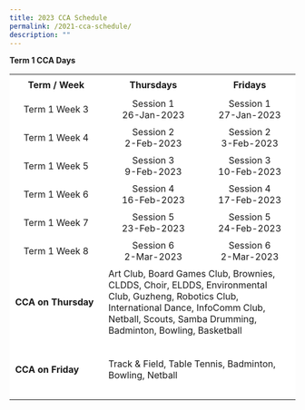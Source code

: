 ```yaml
---
title: 2023 CCA Schedule
permalink: /2021-cca-schedule/
description: ""
---
```

**Term 1 CCA Days**


<table border="0" style="box-sizing: inherit; border-collapse: collapse; border-spacing: 0px; max-width: 100%; width: 792.225px; height: 688px;"><tbody style="box-sizing: inherit;"><tr style="box-sizing: inherit; background: rgb(255, 255, 255); height: 36px;"><td style="box-sizing: inherit; padding: 5px 10px; width: 244.712px; text-align: center; height: 36px;"><strong style="box-sizing: inherit; font-weight: 700;">Term / Week</strong></td><td style="box-sizing: inherit; padding: 5px 10px; width: 185.7px; text-align: center; height: 36px;"><strong style="box-sizing: inherit; font-weight: 700;">Thursdays</strong></td><td style="box-sizing: inherit; padding: 5px 10px; width: 181.15px; text-align: center; height: 36px;"><strong style="box-sizing: inherit; font-weight: 700;">Fridays</strong></td></tr><tr style="box-sizing: inherit; background: rgb(255, 255, 255); height: 48px;"><td style="box-sizing: inherit; padding: 5px 10px; width: 244.715px; text-align: center; height: 48px;">Term 1 Week 3</td><td style="box-sizing: inherit; padding: 5px 10px; width: 185.7px; text-align: center; height: 48px;">Session 1<br>26-Jan-2023</td><td style="box-sizing: inherit; padding: 5px 10px; width: 181.15px; text-align: center; height: 48px;">Session 1<br>27-Jan-2023</td></tr><tr style="box-sizing: inherit; background: rgb(255, 255, 255); height: 24px;"><td style="box-sizing: inherit; padding: 5px 10px; width: 244.712px; height: 24px; text-align: center;">Term 1 Week 4</td><td style="box-sizing: inherit; padding: 5px 10px; width: 185.7px; height: 24px; text-align: center;">Session 2<br>2-Feb-2023</td><td style="box-sizing: inherit; padding: 5px 10px; width: 181.15px; height: 24px; text-align: center;">Session 2<br>3-Feb-2023</td></tr><tr style="box-sizing: inherit; background: rgb(255, 255, 255); height: 24px;"><td style="box-sizing: inherit; padding: 5px 10px; width: 244.712px; height: 24px; text-align: center;">Term 1 Week 5</td><td style="box-sizing: inherit; padding: 5px 10px; width: 185.7px; height: 24px; text-align: center;">Session 3<br>9-Feb-2023</td><td style="box-sizing: inherit; padding: 5px 10px; width: 181.15px; height: 24px; text-align: center;">Session 3<br>10-Feb-2023</td></tr><tr style="box-sizing: inherit; background: rgb(255, 255, 255); height: 24px;"><td style="box-sizing: inherit; padding: 5px 10px; width: 244.712px; height: 24px; text-align: center;">Term 1 Week 6</td><td style="box-sizing: inherit; padding: 5px 10px; width: 185.7px; height: 24px; text-align: center;">Session 4<br>16-Feb-2023</td><td style="box-sizing: inherit; padding: 5px 10px; width: 181.15px; height: 24px; text-align: center;">Session 4<br>17-Feb-2023</td></tr><tr style="box-sizing: inherit; background: rgb(255, 255, 255); height: 24px;"><td style="box-sizing: inherit; padding: 5px 10px; width: 244.712px; height: 24px; text-align: center;">Term 1 Week 7</td><td style="box-sizing: inherit; padding: 5px 10px; width: 185.7px; height: 24px; text-align: center;">Session 5<br>23-Feb-2023</td><td style="box-sizing: inherit; padding: 5px 10px; width: 181.15px; height: 24px; text-align: center;">Session 5<br>24-Feb-2023</td></tr><tr style="box-sizing: inherit; background: rgb(255, 255, 255); height: 24px;"><td style="box-sizing: inherit; padding: 5px 10px; width: 244.712px; height: 24px; text-align: center;">Term 1 Week 8</td><td style="box-sizing: inherit; padding: 5px 10px; width: 185.7px; height: 24px; text-align: center;">Session 6<br>2-Mar-2023</td><td style="box-sizing: inherit; padding: 5px 10px; width: 181.15px; height: 24px; text-align: center;">Session 6<br>2-Mar-2023</td></tr><tr style="box-sizing: inherit; background: rgb(255, 255, 255); height: 108px;"><td style="box-sizing: inherit; padding: 5px 10px; width: 244.712px; height: 108px;"><span style="box-sizing: inherit; font-size: 12pt;"><strong style="box-sizing: inherit; font-weight: 700;">CCA on Thursday</strong></span></td><td colspan="3" style="box-sizing: inherit; padding: 5px 10px; width: 546.513px; height: 108px;"><span style="box-sizing: inherit; font-size: 12pt;">Art Club, Board Games Club, Brownies, CLDDS, Choir, ELDDS, Environmental Club, Guzheng, Robotics Club, International Dance, InfoComm Club, Netball, Scouts, Samba Drumming, Badminton, Bowling, Basketball</span></td></tr><tr style="box-sizing: inherit; background: rgb(255, 255, 255); height: 108px;"><td style="box-sizing: inherit; padding: 5px 10px; width: 244.712px; height: 108px;"><span style="box-sizing: inherit; font-size: 12pt;"><strong style="box-sizing: inherit; font-weight: 700;">CCA on Friday</strong></span></td><td colspan="3" style="box-sizing: inherit; padding: 5px 10px; width: 546.513px; height: 108px;"><span style="box-sizing: inherit; font-size: 12pt;">Track &amp; Field, Table Tennis, Badminton, Bowling, Netball</span></td></tr></tbody></table>